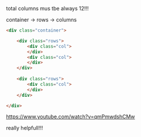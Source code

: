 



total columns mus tbe always 12!!!

container -> rows -> columns

```html
<div class="container">

	<div class="rows">
		<div class="col">
		</div>
		<div class="col">	
		</div>
	</div>
	
	<div class="rows">
		<div class="col">	
		</div>
	</div>

</div>
```



https://www.youtube.com/watch?v=qmPmwdshCMw

really helpfull!!!